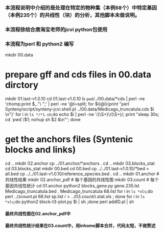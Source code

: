 ### 本流程说明中介绍的是处理在特定的物种集（本例68个）中特定基因（本例235个）的共线性（块）的分析，其他脚本未做说明。
### 本流程徐结合唐海宝老师的jcvi python包使用
### 本流程为perl 和 python2 编写

mkdir 00.data
# prepare gff and cds files in 00.data dirctory
mkdir 01.last-v1.0.10
cd 01.last-v1.0.10
ls `pwd`/../00.data/*cds | perl -ne 'chomp;print $_."\ ";' | perl -ne '@l=split; for $i(@l){print "perl Synteny/script/synteny-jcvi.shell.pl ../00.data/Medicago_truncatula.cds $i \n"}'
for i in `ls */*1.sh`;do echo $i | perl -ne '/(\S+)\/(\S+)/; print "sleep 30s; cd `pwd`/$1; nohup  sh $2 &\n"'; done
# get the anchors files (Syntenic blocks and links)
cd ..
mkdir 02.anchor
cp ../01.anchor/*anchors .
cd ..
mkdir 03.blocks_stat
cd 03.blocks_stat
mkdir 00.bed
cd 00.bed
cp ../../01.last-v1.0.10/*bed > all.bed
cp ../../01.last-v1.0.10/reference_species.bed .
cd ..
mkdir 01.anchor        # 共线性结果
mkdir 02.anchor_pdf    # 每个基因的共线性图
mkdir 03.count         # 每个基因共线性统计
cd 01.anchor
python2 blocks_gene.py gene.235.lst Medicago_truncatula.bed . Medicago_truncatula 68.list
for i in `ls *xls`;do perl ../zcount.pl 68.list sp.list $i > ../03.count/$i.stat.xls ; done
for i in `ls *xls`;do python2 block-t3-plot.py $i | sh ;done 
perl addID.pl | sh 
#### 最终共线性图在02.anchor_pdf中
#### 最终共线性统计结果在03.count中，用inhome脚本合并，代码太短，不做赘述
